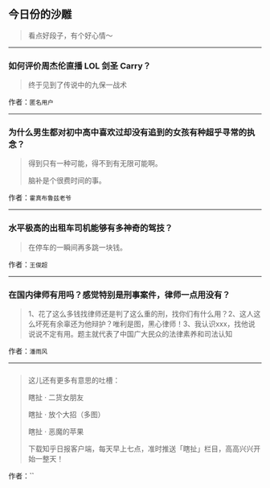 ## 今日份的沙雕

> 看点好段子，有个好心情～


 
---

### 如何评价周杰伦直播 LOL 剑圣 Carry？

> 终于见到了传说中的九保一战术


作者：`匿名用户`

---

### 为什么男生都对初中高中喜欢过却没有追到的女孩有种超乎寻常的执念？

> 得到只有一种可能，得不到有无限可能啊。
> 
> 脑补是个很费时间的事。


作者：`霍真布鲁兹老爷`

---

### 水平极高的出租车司机能够有多神奇的驾技？

> 在停车的一瞬间再多跳一块钱。


作者：`王俊超`

---

### 在国内律师有用吗？感觉特别是刑事案件，律师一点用没有？

> 1、花了这么多钱找律师还是判了这么重的刑，找你们有什么用？2、这人这么坏死有余辜还为他辩护？唯利是图，黑心律师！3、我认识xxx，找他说说说不定有用。题主就代表了中国广大民众的法律素养和司法认知


作者：`潘雨风`

---

### 

> 这儿还有更多有意思的吐槽：
> 
> 瞎扯 · 二货女朋友
> 
> 瞎扯 · 放个大招（多图）
> 
> 瞎扯 · 恶魔的苹果
> 
> 下载知乎日报客户端，每天早上七点，准时推送「瞎扯」栏目，高高兴兴开始一整天！


作者：``
